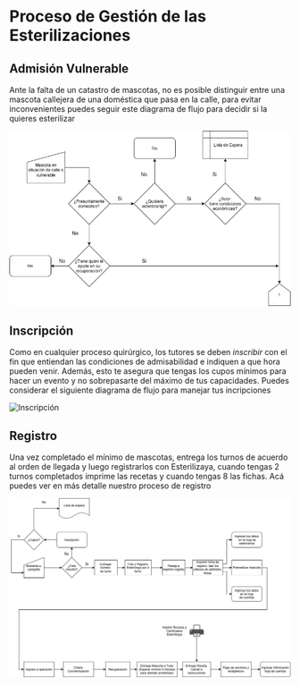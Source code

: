 # Proceso de Gestión de las Esterilizaciones

## Admisión Vulnerable

Ante la falta de un catastro de mascotas, no es posible distinguir entre una mascota callejera de una doméstica que pasa en la calle, para evitar inconvenientes puedes seguir este diagrama de flujo para decidir si la quieres esterilizar

![Admisión Vulnerable](images/1.Vulnerable.png)

## Inscripción

Como en cualquier proceso quirúrgico, los tutores se deben _inscribir_ con el fin que entiendan las condiciones de admisabilidad e indiquen a que hora pueden venir. Además, esto te asegura que tengas los cupos mínimos para hacer un evento y no sobrepasarte del máximo de tus capacidades. Puedes considerar el siguiente diagrama de flujo para manejar tus incripciones

![Inscripción](images/2.Inscripción.png)

## Registro

Una vez completado el mínimo de mascotas, entrega los turnos de acuerdo al orden de llegada y luego registrarlos con Esterilizaya, cuando tengas 2 turnos completados imprime las recetas y cuando tengas 8 las fichas. Acá puedes ver en más detalle nuestro proceso de registro

![Registro](images/3.Registro.png)
